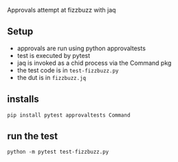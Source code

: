 Approvals attempt at fizzbuzz with jaq

## Setup

- approvals are run using python approvaltests
- test is executed by pytest
- jaq is invoked as a chid process via the Command pkg
- the test code is in `test-fizzbuzz.py`
- the dut is in `fizzbuzz.jq`

## installs

```shell
pip install pytest approvaltests Command
```

## run the test

```shell
python -m pytest test-fizzbuzz.py
```
